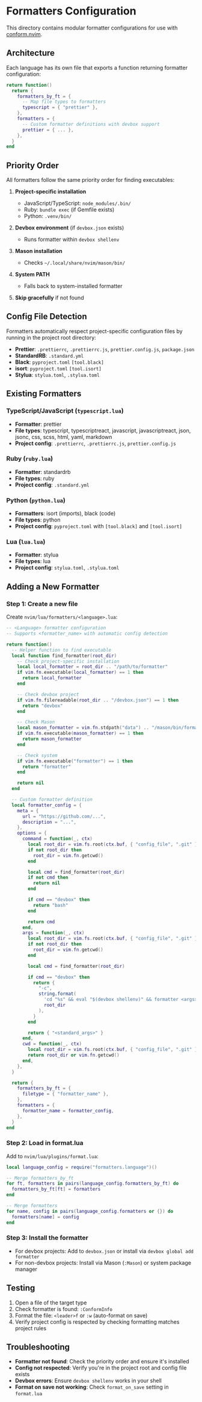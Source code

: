 # Formatters Configuration

This directory contains modular formatter configurations for use with [conform.nvim](https://github.com/stevearc/conform.nvim).

## Architecture

Each language has its own file that exports a function returning formatter configuration:

```lua
return function()
  return {
    formatters_by_ft = {
      -- Map file types to formatters
      typescript = { "prettier" },
    },
    formatters = {
      -- Custom formatter definitions with devbox support
      prettier = { ... },
    },
  }
end
```

## Priority Order

All formatters follow the same priority order for finding executables:

1. **Project-specific installation**
   - JavaScript/TypeScript: `node_modules/.bin/`
   - Ruby: `bundle exec` (if Gemfile exists)
   - Python: `.venv/bin/`

2. **Devbox environment** (if `devbox.json` exists)
   - Runs formatter within `devbox shellenv`

3. **Mason installation**
   - Checks `~/.local/share/nvim/mason/bin/`

4. **System PATH**
   - Falls back to system-installed formatter

5. **Skip gracefully** if not found

## Config File Detection

Formatters automatically respect project-specific configuration files by running in the project root directory:

- **Prettier**: `.prettierrc`, `.prettierrc.js`, `prettier.config.js`, `package.json`
- **StandardRB**: `.standard.yml`
- **Black**: `pyproject.toml` `[tool.black]`
- **isort**: `pyproject.toml` `[tool.isort]`
- **Stylua**: `stylua.toml`, `.stylua.toml`

## Existing Formatters

### TypeScript/JavaScript (`typescript.lua`)
- **Formatter**: prettier
- **File types**: typescript, typescriptreact, javascript, javascriptreact, json, jsonc, css, scss, html, yaml, markdown
- **Project config**: `.prettierrc`, `.prettierrc.js`, `prettier.config.js`

### Ruby (`ruby.lua`)
- **Formatter**: standardrb
- **File types**: ruby
- **Project config**: `.standard.yml`

### Python (`python.lua`)
- **Formatters**: isort (imports), black (code)
- **File types**: python
- **Project config**: `pyproject.toml` with `[tool.black]` and `[tool.isort]`

### Lua (`lua.lua`)
- **Formatter**: stylua
- **File types**: lua
- **Project config**: `stylua.toml`, `.stylua.toml`

## Adding a New Formatter

### Step 1: Create a new file

Create `nvim/lua/formatters/<language>.lua`:

```lua
-- <Language> formatter configuration
-- Supports <formatter_name> with automatic config detection

return function()
  -- Helper function to find executable
  local function find_formatter(root_dir)
    -- Check project-specific installation
    local local_formatter = root_dir .. "/path/to/formatter"
    if vim.fn.executable(local_formatter) == 1 then
      return local_formatter
    end

    -- Check devbox project
    if vim.fn.filereadable(root_dir .. "/devbox.json") == 1 then
      return "devbox"
    end

    -- Check Mason
    local mason_formatter = vim.fn.stdpath("data") .. "/mason/bin/formatter"
    if vim.fn.executable(mason_formatter) == 1 then
      return mason_formatter
    end

    -- Check system
    if vim.fn.executable("formatter") == 1 then
      return "formatter"
    end

    return nil
  end

  -- Custom formatter definition
  local formatter_config = {
    meta = {
      url = "https://github.com/...",
      description = "...",
    },
    options = {
      command = function(_, ctx)
        local root_dir = vim.fs.root(ctx.buf, { "config_file", ".git" })
        if not root_dir then
          root_dir = vim.fn.getcwd()
        end

        local cmd = find_formatter(root_dir)
        if not cmd then
          return nil
        end

        if cmd == "devbox" then
          return "bash"
        end

        return cmd
      end,
      args = function(_, ctx)
        local root_dir = vim.fs.root(ctx.buf, { "config_file", ".git" })
        if not root_dir then
          root_dir = vim.fn.getcwd()
        end

        local cmd = find_formatter(root_dir)

        if cmd == "devbox" then
          return {
            "-c",
            string.format(
              'cd "%s" && eval "$(devbox shellenv)" && formatter <args>',
              root_dir
            ),
          }
        end

        return { "<standard_args>" }
      end,
      cwd = function(_, ctx)
        local root_dir = vim.fs.root(ctx.buf, { "config_file", ".git" })
        return root_dir or vim.fn.getcwd()
      end,
    },
  }

  return {
    formatters_by_ft = {
      filetype = { "formatter_name" },
    },
    formatters = {
      formatter_name = formatter_config,
    },
  }
end
```

### Step 2: Load in format.lua

Add to `nvim/lua/plugins/format.lua`:

```lua
local language_config = require("formatters.language")()

-- Merge formatters_by_ft
for ft, formatters in pairs(language_config.formatters_by_ft) do
  formatters_by_ft[ft] = formatters
end

-- Merge formatters
for name, config in pairs(language_config.formatters or {}) do
  formatters[name] = config
end
```

### Step 3: Install the formatter

- For devbox projects: Add to `devbox.json` or install via `devbox global add formatter`
- For non-devbox projects: Install via Mason (`:Mason`) or system package manager

## Testing

1. Open a file of the target type
2. Check formatter is found: `:ConformInfo`
3. Format the file: `<leader>f` or `:w` (auto-format on save)
4. Verify project config is respected by checking formatting matches project rules

## Troubleshooting

- **Formatter not found**: Check the priority order and ensure it's installed
- **Config not respected**: Verify you're in the project root and config file exists
- **Devbox errors**: Ensure `devbox shellenv` works in your shell
- **Format on save not working**: Check `format_on_save` setting in `format.lua`
